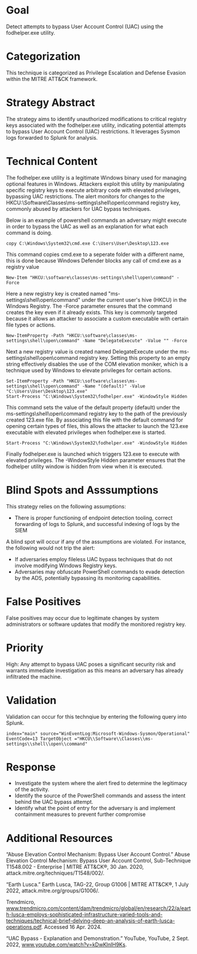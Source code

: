 # Goal
Detect attempts to bypass User Account Control (UAC) using the fodhelper.exe utility.

# Categorization
This technique is categorized as Privilege Escalation and Defense Evasion within the MITRE ATT&CK framework.

# Strategy Abstract
The strategy aims to identify unauthorized modifications to critical registry keys associated with the fodhelper.exe utility, indicating potential attempts to bypass User Account Control (UAC) restrictions. It leverages Sysmon logs forwarded to Splunk for analysis.

# Technical Content
The fodhelper.exe utility is a legitimate Windows binary used for managing optional features in Windows. Attackers exploit this utility by manipulating specific registry keys to execute arbitrary code with elevated privileges, bypassing UAC restrictions. The alert monitors for changes to the HKCU:\Software\Classes\ms-settings\shell\open\command registry key, commonly abused by attackers for UAC bypass techniques.

Below is an example of powershell commands an adversary might execute in order to bypass the UAC as well as an explanation for what each command is doing.

```
copy C:\Windows\System32\cmd.exe C:\Users\User\Desktop\123.exe
```
This command copies cmd.exe to a seperate folder with a different name, this is done because Windows Defender blocks any call of cmd.exe as a registry value

```
New-Item "HKCU:\software\classes\ms-settings\shell\open\command" -Force
```
Here a new registry key is created named "ms-settings\shell\open\command" under the current user's hive (HKCU) in the Windows Registry. The -Force parameter ensures that the command creates the key even if it already exists. This key is commonly targeted because it allows an attacker to associate a custom executable with certain file types or actions.

```
New-ItemProperty -Path "HKCU:\software\classes\ms-settings\shell\open\command" -Name "DelegateExecute" -Value "" -Force
```
Next a new registry value is created named DelegateExecute under the ms-settings\shell\open\command registry key. Setting this property to an empty string effectively disables the use of the COM elevation moniker, which is a technique used by Windows to elevate privileges for certain actions.

```
Set-ItemProperty -Path "HKCU:\software\classes\ms-settings\shell\open\command" -Name "(default)" -Value "C:\Users\User\Desktop\123.exe"
Start-Process "C:\Windows\System32\fodhelper.exe" -WindowStyle Hidden
```
This command sets the value of the default property (default) under the ms-settings\shell\open\command registry key to the path of the previously created 123.exe file. By associating this file with the default command for opening certain types of files, this allows the attacker to launch the 123.exe executable with elevated privileges when fodhelper.exe is started.

```
Start-Process "C:\Windows\System32\fodhelper.exe" -WindowStyle Hidden
```
Finally fodhelper.exe is launched which triggers 123.exe to execute with elevated privileges. The -WindowStyle Hidden parameter ensures that the fodhelper utility window is hidden from view when it is executed.


# Blind Spots and Asssumptions
This strategy relies on the following assumptions:

* There is proper functioning of endpoint detection tooling, correct forwarding of logs to Splunk, and successful indexing of logs by the SIEM

A blind spot will occur if any of the assumptions are violated. For instance, the following would not trip the alert:

* If adversaries employ fileless UAC bypass techniques that do not involve modifying Windows Registry keys.
* Adversaries may obfuscate PowerShell commands to evade detection by the ADS, potentially bypassing its monitoring capabilities.

# False Positives
False positives may occur due to legitimate changes by system administrators or software updates that modify the monitored registry key.

# Priority
High: Any attempt to bypass UAC poses a significant security risk and warrants immediate investigation as this means an adversary has already infiltrated the machine.

# Validation
Validation can occur for this technqiue by entering the following query into Splunk.

```
index="main" source="WinEventLog:Microsoft-Windows-Sysmon/Operational" EventCode=13 TargetObject ="HKCU\\Software\\Classes\\ms-settings\\shell\\open\\command"
```

# Response
* Investigate the system where the alert fired to determine the legitimacy of the activity.
* Identify the source of the PowerShell commands and assess the intent behind the UAC bypass attempt.
* Identify what the point of entry for the adversary is and implement containment measures to prevent further compromise


# Additional Resources
“Abuse Elevation Control Mechanism: Bypass User Account Control.” Abuse Elevation Control Mechanism: Bypass User Account Control, Sub-Technique T1548.002 - Enterprise | MITRE ATT&CK®, 30 Jan. 2020, attack.mitre.org/techniques/T1548/002/. 

“Earth Lusca.” Earth Lusca, TAG-22, Group G1006 | MITRE ATT&CK®, 1 July 2022, attack.mitre.org/groups/G1006/. 

Trendmicro, www.trendmicro.com/content/dam/trendmicro/global/en/research/22/a/earth-lusca-employs-sophisticated-infrastructure-varied-tools-and-techniques/technical-brief-delving-deep-an-analysis-of-earth-lusca-operations.pdf. Accessed 16 Apr. 2024. 

“UAC Bypass - Explanation and Demonstration.” YouTube, YouTube, 2 Sept. 2022, www.youtube.com/watch?v=kDwKlnIH9Ks. 